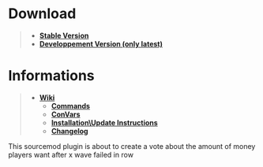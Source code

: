 # **Download**
> * [**Stable Version**](https://github.com/Wh4i/TF2MvM-MoneyVote/releases)
> * [**Developpement Version (only latest)**](https://github.com/Wh4i/TF2MvM-MoneyVote/archive/master.zip)
# **Informations**
> * [**Wiki**](https://github.com/Wh4i/TF2MvM-MoneyVote/wiki)
>   * [**Commands**](https://github.com/Wh4i/TF2MvM-MoneyVote/wiki/Commands)
>   * [**ConVars**](https://github.com/Wh4i/TF2MvM-MoneyVote/wiki/Console-Variables)
>   * [**Installation\Update Instructions**](https://github.com/Wh4i/TF2MvM-MoneyVote/wiki/Installation%5CUpdate-Instructions)
>   * [**Changelog**](https://github.com/Wh4i/TF2MvM-MoneyVote/wiki/Changelog)

This sourcemod plugin is about to create a vote about the amount of money players want after x wave failed in row